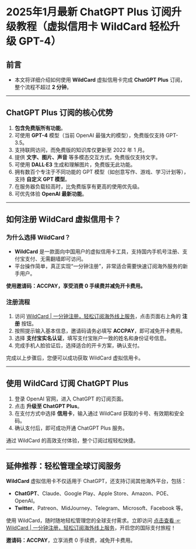 # 2025年1月最新 ChatGPT Plus 订阅升级教程（虚拟信用卡 WildCard 轻松升级 GPT-4）

## 前言

- 本文将详细介绍如何使用 **WildCard** 虚拟信用卡完成 **ChatGPT Plus** 订阅，整个流程不超过 **2 分钟**。

---

## ChatGPT Plus 订阅的核心优势

1. **包含免费版所有功能**。
2. 可使用 **GPT-4** 模型（当前 OpenAI 最强大的模型），免费版仅支持 GPT-3.5。
3. 支持联网访问，而免费版的知识库仅更新至 2022 年 1 月。
4. 提供 **文字、图片、声音** 等多模态交互方式，免费版仅支持文字。
5. 可使用 **DALL·E3** 生成和理解图片，免费版无此功能。
6. 拥有数百个专注于不同功能的 GPT 模型（如创意写作、游戏、学习计划等），支持 **自定义 GPT 模型**。
7. 在服务器负载较高时，比免费版享有更高的使用优先级。
8. 可优先体验 **OpenAI 最新功能**。

---

## 如何注册 WildCard 虚拟信用卡？

### 为什么选择 WildCard？

- **WildCard** 是一款面向中国用户的虚拟信用卡工具，支持国内手机号注册、支付宝支付、无需翻墙即可访问。
- 平台操作简单，真正实现“一分钟注册”，非常适合需要快速订阅海外服务的新手用户。

**使用邀请码：ACCPAY，享受消费 0 手续费并减免开卡费用。**

### 注册流程

1. 访问 [WildCard | 一分钟注册，轻松订阅海外线上服务](https://bit.ly/bewildcard)，点击页面右上角的 **注册** 按钮。
2. 按照提示输入基本信息，邀请码请务必填写 **ACCPAY**，即可减免开卡费用。
3. 选择 **支付宝实名认证**，填写支付宝账户一致的姓名和身份证号信息。
4. 完成手机人脸验证后，选择适合的开卡方案，确认支付。

完成以上步骤后，您便可以成功获取 WildCard 虚拟信用卡。

---

## 使用 WildCard 订阅 ChatGPT Plus

1. 登录 OpenAI 官网，进入 ChatGPT 的订阅页面。
2. 点击 **升级至 ChatGPT Plus**。
3. 在支付方式中选择 **信用卡**，输入通过 WildCard 获取的卡号、有效期和安全码。
4. 确认支付后，即可成功开通 ChatGPT Plus 服务。

通过 WildCard 的高效支付体验，整个订阅过程轻松快捷。

---

## 延伸推荐：轻松管理全球订阅服务

**WildCard** 虚拟信用卡不仅适用于 ChatGPT，还支持订阅其他海外平台，包括：

- **ChatGPT**、Claude、Google Play、Apple Store、Amazon、POE、OpenAI。
- **Twitter**、Patreon、MidJourney、Telegram、Microsoft、Facebook 等。

使用 WildCard，随时随地轻松管理您的全球支付需求。立即访问 [点击查看 ☞ WildCard | 一分钟注册，轻松订阅海外线上服务](https://bit.ly/bewildcard)，开启您的国际支付旅程！

**邀请码：ACCPAY**，立享消费 0 手续费，减免开卡费用。
